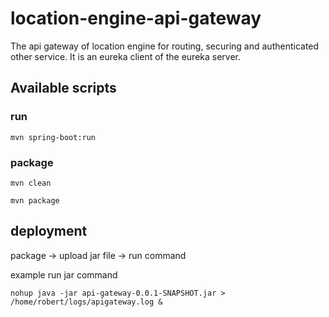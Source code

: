 # location-engine-api-gateway
The api gateway of location engine for routing, securing and authenticated other service. It is an eureka client of the eureka server.

## Available scripts

### run
`mvn spring-boot:run`

### package
`mvn clean`

`mvn package`

## deployment

package -> upload jar file -> run command

example run jar command

```nohup java -jar api-gateway-0.0.1-SNAPSHOT.jar > /home/robert/logs/apigateway.log &```
